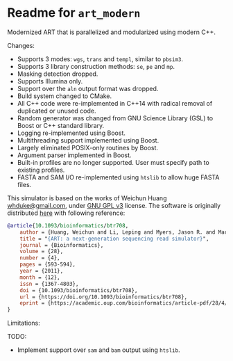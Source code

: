 # Readme for `art_modern`

Modernized ART that is parallelized and modularized using modern C++.

Changes:

- Supports 3 modes: `wgs`, `trans` and `templ`, similar to `pbsim3`.
- Supports 3 library construction methods: `se`, `pe` and `mp`.
- Masking detection dropped.
- Supports Illumina only.
- Support over the `aln` output format was dropped.
- Build system changed to CMake.
- All C++ code were re-implemented in C++14 with radical removal of duplicated or unused code.
- Random generator was changed from GNU Science Library (GSL) to Boost or C++ standard library.
- Logging re-implemented using Boost.
- Multithreading support implemented using Boost.
- Largely eliminated POSIX-only routines by Boost.
- Argument parser implemented in Boost.
- Built-in profiles are no longer supported. User must specify path to existing profiles.
- FASTA and SAM I/O re-implemented using `htslib` to allow huge FASTA files.

This simulator is based on the works of Weichun Huang <whduke@gmail.com>, under [GNU GPL v3](https://www.gnu.org/licenses/) license. The software is originally distributed [here](https://www.niehs.nih.gov/research/resources/software/biostatistics/art) with following reference:

```bibtex
@article{10.1093/bioinformatics/btr708,
    author = {Huang, Weichun and Li, Leping and Myers, Jason R. and Marth, Gabor T.},
    title = "{ART: a next-generation sequencing read simulator}",
    journal = {Bioinformatics},
    volume = {28},
    number = {4},
    pages = {593-594},
    year = {2011},
    month = {12},
    issn = {1367-4803},
    doi = {10.1093/bioinformatics/btr708},
    url = {https://doi.org/10.1093/bioinformatics/btr708},
    eprint = {https://academic.oup.com/bioinformatics/article-pdf/28/4/593/48879907/bioinformatics\_28\_4\_593.pdf},
}
```

Limitations:

TODO:

- Implement support over `sam` and `bam` output using `htslib`.
